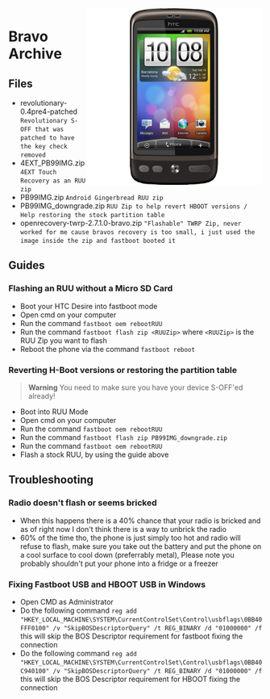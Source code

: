 <img align="right" src="https://github.com/halal-beef/res/blob/main/htc_desire_450x450x32_fill.png" width="350" alt="HTC Desire">

# Bravo Archive

## Files

- revolutionary-0.4pre4-patched ```Revolutionary S-OFF that was patched to have the key check removed``` 
- 4EXT_PB99IMG.zip ```4EXT Touch Recovery as an RUU zip```
- PB99IMG.zip ```Android Gingerbread RUU zip```
- PB99IMG_downgrade.zip ```RUU Zip to help revert HBOOT versions / Help restoring the stock partition table```
- openrecovery-twrp-2.7.1.0-bravo.zip ```"Flashable" TWRP Zip, never worked for me cause bravos recovery is too small, i just used the image inside the zip and fastboot booted it```

## Guides

### Flashing an RUU without a Micro SD Card

- Boot your HTC Desire into fastboot mode
- Open cmd on your computer
- Run the command ```fastboot oem rebootRUU```
- Run the command ```fastboot flash zip <RUUZip>``` where ```<RUUZip>``` is the RUU Zip you want to flash
- Reboot the phone via the command ```fastboot reboot```

### Reverting H-Boot versions or restoring the partition table

> **Warning** You need to make sure you have your device S-OFF'ed already!

- Boot into RUU Mode
- Open cmd on your computer
- Run the command ```fastboot oem rebootRUU```
- Run the command ```fastboot flash zip PB99IMG_downgrade.zip```
- Run the command ```fastboot oem rebootRUU```
- Flash a stock RUU, by using the guide above

## Troubleshooting

### Radio doesn't flash or seems bricked

- When this happens there is a 40% chance that your radio is bricked and as of right now I don't think there is a way to unbrick the radio
- 60% of the time tho, the phone is just simply too hot and radio will refuse to flash, make sure you take out the battery and put the phone on a cool surface to cool down (preferrably metal), Please note you probably shouldn't put your phone into a fridge or a freezer

### Fixing Fastboot USB and HBOOT USB in Windows

- Open CMD as Administrator
- Do the following command ```reg add "HKEY_LOCAL_MACHINE\SYSTEM\CurrentControlSet\Control\usbflags\0BB40FFF0100" /v "SkipBOSDescriptorQuery" /t REG_BINARY /d "01000000" /f``` this will skip the BOS Descriptor requirement for fastboot fixing the connection
- Do the following command ```reg add "HKEY_LOCAL_MACHINE\SYSTEM\CurrentControlSet\Control\usbflags\0BB40C940100" /v "SkipBOSDescriptorQuery" /t REG_BINARY /d "01000000" /f``` this will skip the BOS Descriptor requirement for HBOOT fixing the connection
